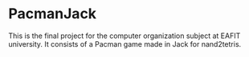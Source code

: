 # PacmanJack
This is the final project for the computer organization subject at EAFIT university. It consists of a Pacman game made in Jack for nand2tetris.
